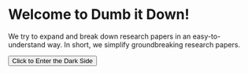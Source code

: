 # Welcome to Dumb it Down!

We try to expand and break down research papers in an easy-to-understand way. In short, we simplify groundbreaking research papers.


<button class="btn js-toggle-dark-mode">Click to Enter the Dark Side</button>

<script>
const toggleDarkMode = document.querySelector('.js-toggle-dark-mode');

jtd.addEvent(toggleDarkMode, 'click', function(){
  if (jtd.getTheme() === 'dark') {
    jtd.setTheme('light');
    toggleDarkMode.textContent = 'Click to Enter the Dark Side';
  } else {
    jtd.setTheme('dark');
    toggleDarkMode.textContent = 'Return to the bright side';
  }
});
</script>

<!--stackedit_data:
eyJoaXN0b3J5IjpbMTA1MzE4NzM3Niw0NTg2MzA2OTAsLTEwOT
I2MzI0OTQsLTMzMjQ1NTM2M119
-->